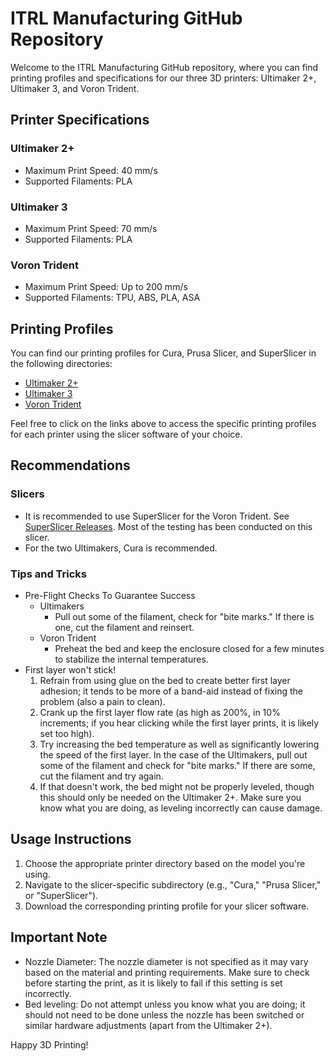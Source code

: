 # ITRL Manufacturing GitHub Repository

Welcome to the ITRL Manufacturing GitHub repository, where you can find printing profiles and specifications for our three 3D printers: Ultimaker 2+, Ultimaker 3, and Voron Trident.

## Printer Specifications

### Ultimaker 2+
- Maximum Print Speed: 40 mm/s
- Supported Filaments: PLA

### Ultimaker 3
- Maximum Print Speed: 70 mm/s
- Supported Filaments: PLA

### Voron Trident
- Maximum Print Speed: Up to 200 mm/s
- Supported Filaments: TPU, ABS, PLA, ASA

## Printing Profiles

You can find our printing profiles for Cura, Prusa Slicer, and SuperSlicer in the following directories:

- [Ultimaker 2+](Printers/Ultimaker2+/Profiles/)
- [Ultimaker 3](Printers/Ultimaker3/Profiles/)
- [Voron Trident](Printers/Voron%20Trident/Profiles/)

Feel free to click on the links above to access the specific printing profiles for each printer using the slicer software of your choice.

## Recommendations

### Slicers
- It is recommended to use SuperSlicer for the Voron Trident. See [SuperSlicer Releases](https://github.com/supermerill/SuperSlicer/releases/). Most of the testing has been conducted on this slicer.
- For the two Ultimakers, Cura is recommended.

### Tips and Tricks
- Pre-Flight Checks To Guarantee Success
  - Ultimakers
    - Pull out some of the filament, check for "bite marks." If there is one, cut the filament and reinsert.
  - Voron Trident
    - Preheat the bed and keep the enclosure closed for a few minutes to stabilize the internal temperatures.
- First layer won't stick!
  1. Refrain from using glue on the bed to create better first layer adhesion; it tends to be more of a band-aid instead of fixing the problem (also a pain to clean).
  2. Crank up the first layer flow rate (as high as 200%, in 10% increments; if you hear clicking while the first layer prints, it is likely set too high).
  3. Try increasing the bed temperature as well as significantly lowering the speed of the first layer. In the case of the Ultimakers, pull out some of the filament and check for "bite marks." If there are some, cut the filament and try again.
  4. If that doesn't work, the bed might not be properly leveled, though this should only be needed on the Ultimaker 2+. Make sure you know what you are doing, as leveling incorrectly can cause damage.

## Usage Instructions
1. Choose the appropriate printer directory based on the model you're using.
2. Navigate to the slicer-specific subdirectory (e.g., "Cura," "Prusa Slicer," or "SuperSlicer").
3. Download the corresponding printing profile for your slicer software.

## Important Note
- Nozzle Diameter: The nozzle diameter is not specified as it may vary based on the material and printing requirements. Make sure to check before starting the print, as it is likely to fail if this setting is set incorrectly.
- Bed leveling: Do not attempt unless you know what you are doing; it should not need to be done unless the nozzle has been switched or similar hardware adjustments (apart from the Ultimaker 2+).

Happy 3D Printing!

